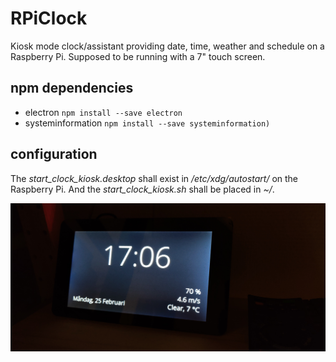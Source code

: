 # RPiClock
Kiosk mode clock/assistant providing date, time, weather and schedule on a Raspberry Pi. Supposed to be running with a 7" touch screen.


## npm dependencies
- electron `npm install --save electron`
- systeminformation `npm install --save systeminformation)`


## configuration
The *start_clock_kiosk.desktop* shall exist in */etc/xdg/autostart/* on the Raspberry Pi. And the *start_clock_kiosk.sh* shall be placed in *~/*.

![Sample of departures](https://raw.githubusercontent.com/jaackhiee/rpiclock/master/rpiclock-sample.jpg)
